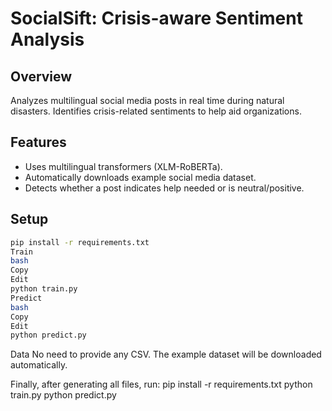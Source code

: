 # SocialSift: Crisis-aware Sentiment Analysis

## Overview
Analyzes multilingual social media posts in real time during natural disasters. Identifies crisis-related sentiments to help aid organizations.

## Features
- Uses multilingual transformers (XLM-RoBERTa).
- Automatically downloads example social media dataset.
- Detects whether a post indicates help needed or is neutral/positive.

## Setup
```bash
pip install -r requirements.txt
Train
bash
Copy
Edit
python train.py
Predict
bash
Copy
Edit
python predict.py
```
Data
No need to provide any CSV. The example dataset will be downloaded automatically.

Finally, after generating all files, run:
pip install -r requirements.txt
python train.py
python predict.py
